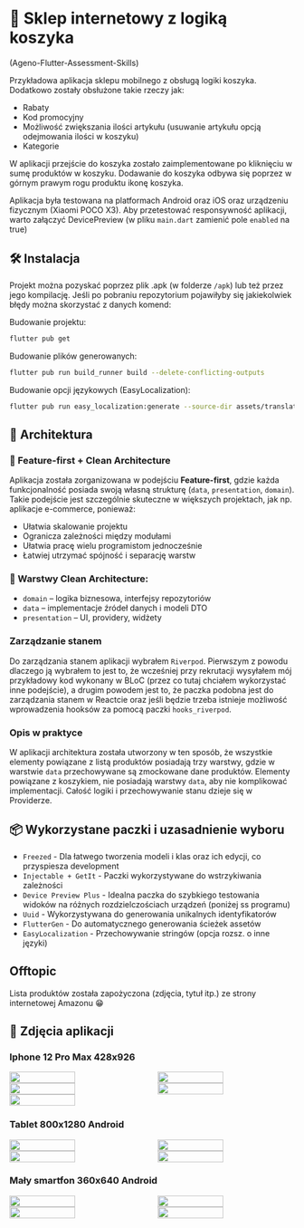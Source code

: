 # 🛒 Sklep internetowy z logiką koszyka
(Ageno-Flutter-Assessment-Skills)

Przykładowa aplikacja sklepu mobilnego z obsługą logiki koszyka. Dodatkowo zostały obsłużone takie rzeczy jak:
- Rabaty
- Kod promocyjny
- Możliwość zwiększania ilości artykułu (usuwanie artykułu opcją odejmowania ilości w koszyku)
- Kategorie

W aplikacji przejście do koszyka zostało zaimplementowane po kliknięciu w sumę produktów w koszyku. Dodawanie do koszyka odbywa się poprzez w górnym prawym rogu produktu ikonę koszyka.

Aplikacja była testowana na platformach Android oraz iOS oraz urządzeniu fizycznym (Xiaomi POCO X3). Aby przetestować responsywność aplikacji, warto załączyć DevicePreview (w pliku `main.dart` zamienić pole `enabled` na true)

## 🛠️ Instalacja

Projekt można pozyskać poprzez plik .apk (w folderze `/apk`) lub też przez jego kompilację. Jeśli po pobraniu repozytorium pojawiłyby się jakiekolwiek błędy można skorzystać z danych komend:

Budowanie projektu: 
```bash
flutter pub get
```

Budowanie plików generowanych:
```bash
flutter pub run build_runner build --delete-conflicting-outputs
```

Budowanie opcji językowych (EasyLocalization):
```bash
flutter pub run easy_localization:generate --source-dir assets/translations -f keys -o locale_keys.g.dart
```

## 🧱 Architektura

### 🔹 Feature-first + Clean Architecture

Aplikacja została zorganizowana w podejściu **Feature-first**, gdzie każda funkcjonalność posiada swoją własną strukturę (`data`, `presentation`, `domain`). Takie podejście jest szczególnie skuteczne w większych projektach, jak np. aplikacje e-commerce, ponieważ:

- Ułatwia skalowanie projektu
- Ogranicza zależności między modułami
- Ułatwia pracę wielu programistom jednocześnie
- Łatwiej utrzymać spójność i separację warstw

### 🔹 Warstwy Clean Architecture:

- `domain` – logika biznesowa, interfejsy repozytoriów
- `data` – implementacje źródeł danych i modeli DTO
- `presentation` – UI, providery, widżety

### Zarządzanie stanem

Do zarządzania stanem aplikacji wybrałem `Riverpod`. Pierwszym z powodu dlaczego ją wybrałem to jest to, że wcześniej przy rekrutacji wysyłałem mój przykładowy kod wykonany w BLoC (przez co tutaj chciałem wykorzystać inne podejście), a drugim powodem jest to, że paczka podobna jest do zarządzania stanem w Reactcie oraz jeśli będzie trzeba istnieje możliwość wprowadzenia hooksów za pomocą paczki `hooks_riverpod`.

### Opis w praktyce

W aplikacji architektura została utworzony w ten sposób, że wszystkie elementy powiązane z listą produktów posiadają trzy warstwy, gdzie w warstwie `data` przechowywane są zmockowane dane produktów. Elementy powiązane z koszykiem, nie posiadają warstwy `data`, aby nie komplikować implementacji. Całość logiki i przechowywanie stanu dzieje się w Providerze.

## 📦 Wykorzystane paczki i uzasadnienie wyboru

- `Freezed` - Dla łatwego tworzenia modeli i klas oraz ich edycji, co przyspiesza development
- `Injectable + GetIt` - Paczki wykorzystywane do wstrzykiwania zależności
- `Device Preview Plus` - Idealna paczka do szybkiego testowania widoków na różnych rozdzielczościach urządzeń (poniżej ss programu)
- `Uuid` - Wykorzystywana do generowania unikalnych identyfikatorów
- `FlutterGen` - Do automatycznego generowania ścieżek assetów
- `EasyLocalization` - Przechowywanie stringów (opcja rozsz. o inne języki)

## Offtopic
Lista produktów została zapożyczona (zdjęcia, tytuł itp.) ze strony internetowej Amazonu 😁

## 📱 Zdjęcia aplikacji


### Iphone 12 Pro Max 428x926

<div style="display: flex; justify-content: space-between;">
  <img src="https://github.com/user-attachments/assets/06ffd6c5-6a0f-4a2d-8800-6f1577da1330" width="48%" />
  <img src="https://github.com/user-attachments/assets/c21effc3-45fd-4894-92d7-d4f58ef982c5" width="48%" />
</div>

<div style="display: flex; justify-content: space-between;">
  <img src="https://github.com/user-attachments/assets/b63e7efb-da51-47ea-a8ba-18ec0feb7b7b" width="48%" />
  <img src="https://github.com/user-attachments/assets/8d969908-0c62-4ff1-8ba2-965d1ff84829" width="48%" />
</div>

<div style="display: flex; justify-content: space-between;">
  <img src="https://github.com/user-attachments/assets/b8cb204a-5bae-4b79-b7c5-adafafaeb247" width="48%" />
</div>

### Tablet 800x1280 Android
<div style="display: flex; justify-content: space-between;">
  <img src="https://github.com/user-attachments/assets/48fd0ff5-f423-47fd-9dc5-26b00e4946f8" width="48%" />
  <img src="https://github.com/user-attachments/assets/451e63ea-e279-41e8-b9f3-923d9a81b932" width="48%" />
</div>

<div style="display: flex; justify-content: space-between;">
  <img src="https://github.com/user-attachments/assets/7b2d9c41-e6a5-417f-8a1d-8156dfa18630" width="48%" />
  <img src="https://github.com/user-attachments/assets/514de45d-357f-4f6d-96bc-e114fa75c997" width="48%" />
</div>

### Mały smartfon 360x640 Android
<div style="display: flex; justify-content: space-between;">
  <img src="https://github.com/user-attachments/assets/994a3340-e894-4f7e-a4cc-12dcf4211c42" width="48%" />
  <img src="https://github.com/user-attachments/assets/954c6e7e-82c8-459f-9f2d-f0b802be20a8" width="48%" />
</div>

<div style="display: flex; justify-content: space-between;">
  <img src="https://github.com/user-attachments/assets/d2f56cce-c26e-4be4-b294-7e575a2b79a6" width="48%" />
  <img src="https://github.com/user-attachments/assets/99e4604e-c69b-4ca6-b338-2159377f3401" width="48%" />
</div>











